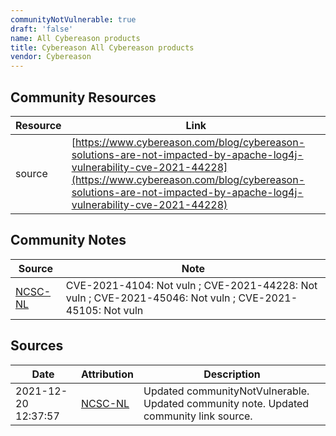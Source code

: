 ```yaml
---
communityNotVulnerable: true
draft: 'false'
name: All Cybereason products
title: Cybereason All Cybereason products
vendor: Cybereason
---
```



## Community Resources
| Resource | Link |
| --- | --- |
| source | [https://www.cybereason.com/blog/cybereason-solutions-are-not-impacted-by-apache-log4j-vulnerability-cve-2021-44228](https://www.cybereason.com/blog/cybereason-solutions-are-not-impacted-by-apache-log4j-vulnerability-cve-2021-44228) |

## Community Notes
| Source | Note |
| --- | --- |
| [NCSC-NL](https://github.com/NCSC-NL/log4shell/blob/main/software/README.md) | CVE-2021-4104: Not vuln ; CVE-2021-44228: Not vuln ; CVE-2021-45046: Not vuln ; CVE-2021-45105: Not vuln </ul> |

## Sources
| Date | Attribution | Description |
| --- | --- | --- |
| 2021-12-20 12:37:57 | [NCSC-NL](https://github.com/NCSC-NL/log4shell/blob/main/software/README.md) | Updated communityNotVulnerable. Updated community note. Updated community link source.  |
